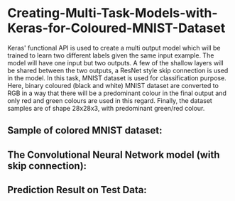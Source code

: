 # Creating-Multi-Task-Models-with-Keras-for-Coloured-MNIST-Dataset

Keras' functional API is used to create a multi output model which will be trained to learn two different labels given the same input example. The model will have one input but two outputs. A few of the shallow layers will be shared between the two outputs, a ResNet style skip connection is used in the model. In this task, MNIST dataset is used for classification purpose. Here, binary coloured (black and white) MNIST dataset are converted to RGB in a way that there will be a predominant colour in the final output and only red and green colours are used in this regard. Finally, the dataset samples are of shape 28x28x3, with predominant green/red colour.

## Sample of colored MNIST dataset:

## The Convolutional Neural Network model (with skip connection):

## Prediction Result on Test Data:
